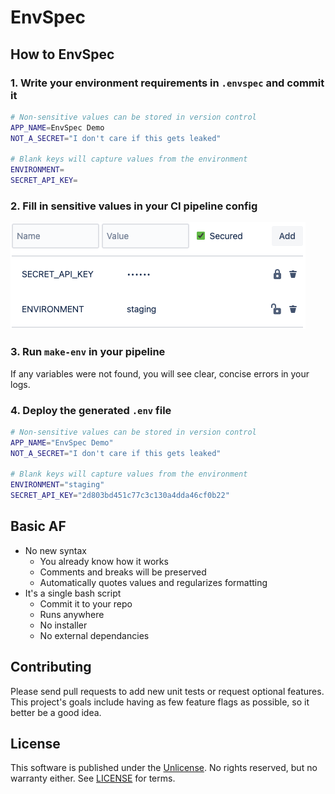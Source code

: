 # EnvSpec

## How to EnvSpec

### 1. Write your environment requirements in `.envspec` and commit it
``` sh
# Non-sensitive values can be stored in version control
APP_NAME=EnvSpec Demo
NOT_A_SECRET="I don't care if this gets leaked"

# Blank keys will capture values from the environment
ENVIRONMENT=
SECRET_API_KEY=
```

### 2. Fill in sensitive values in your CI pipeline config
![Example of CI config screen](https://github.com/lakmeer/envspec/blob/master/docs/ci-config.png?raw=true)

### 3. Run `make-env` in your pipeline
If any variables were not found, you will see clear, concise errors in your logs.

### 4. Deploy the generated `.env` file
``` sh
# Non-sensitive values can be stored in version control
APP_NAME="EnvSpec Demo"
NOT_A_SECRET="I don't care if this gets leaked"

# Blank keys will capture values from the environment
ENVIRONMENT="staging"
SECRET_API_KEY="2d803bd451c77c3c130a4dda46cf0b22"
```


## Basic AF

- No new syntax
  - You already know how it works
  - Comments and breaks will be preserved
  - Automatically quotes values and regularizes formatting
- It's a single bash script
  - Commit it to your repo
  - Runs anywhere
  - No installer
  - No external dependancies


## Contributing

Please send pull requests to add new unit tests or request optional features.
This project's goals include having as few feature flags as possible, so it better be a good idea.


## License

This software is published under the [Unlicense](http://unlicense.org). No rights reserved, but no
warranty either. See [LICENSE](https://githubusercontent.com/lakmeer/envspec/master/LICENSE) for
terms.

